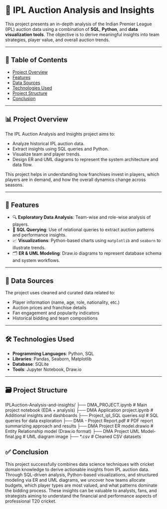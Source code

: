 # 🏏 IPL Auction Analysis and Insights

This project presents an in-depth analysis of the Indian Premier League (IPL) auction data using a combination of **SQL**, **Python**, and **data visualization tools**. The objective is to derive meaningful insights into team strategies, player value, and overall auction trends.

---

## 📌 Table of Contents

- [Project Overview](#project-overview)
- [Features](#features)
- [Data Sources](#data-sources)
- [Technologies Used](#technologies-used)
- [Project Structure](#project-structure)
- [Conclusion](#conclusion)

---

## 📊 Project Overview

The IPL Auction Analysis and Insights project aims to:

- Analyze historical IPL auction data.
- Extract insights using SQL queries and Python.
- Visualize team and player trends.
- Design ER and UML diagrams to represent the system architecture and data flow.

This project helps in understanding how franchises invest in players, which players are in demand, and how the overall dynamics change across seasons.

---

## 🚀 Features

- 🔍 **Exploratory Data Analysis**: Team-wise and role-wise analysis of players.
- 🧮 **SQL Querying**: Use of relational queries to extract auction patterns and performance insights.
- 📈 **Visualizations**: Python-based charts using `matplotlib` and `seaborn` to illustrate trends.
- 🗂 **ER & UML Modeling**: Draw.io diagrams to represent database schema and system workflows.

---

## 📂 Data Sources

The project uses cleaned and curated data related to:

- Player information (name, age, role, nationality, etc.)
- Auction prices and franchise details
- Fan engagement and popularity indicators
- Historical bidding and team compositions

---

## 🛠️ Technologies Used

- **Programming Languages**: Python, SQL
- **Libraries**: Pandas, Seaborn, Matplotlib
- **Database**: SQLite
- **Tools**: Jupyter Notebook, Draw.io

---

## 🗃️ Project Structure

IPLAuction-Analysis-and-insights/
├── DMA_PROJECT.ipynb # Main project notebook (EDA + analysis)
├── DMA Application project.ipynb # Additional insights and dashboards
├── Project_ipl_SQL queries.sql # SQL queries for data exploration
├── DMA - Project Report.pdf # PDF report summarizing approach and results
├── DMA Project ER model.drawio # Entity Relationship model (Draw.io format)
├── DMA Project UML Model-final.jpg # UML diagram image
├── *.csv # Cleaned CSV datasets

## ✅ Conclusion

This project successfully combines data science techniques with cricket domain knowledge to derive actionable insights from IPL auction data. Through SQL-driven analysis, Python-based visualizations, and structured modeling via ER and UML diagrams, we uncover how teams allocate budgets, which player types are most valued, and what patterns dominate the bidding process. These insights can be valuable to analysts, fans, and strategists aiming to understand the financial and performance aspects of professional T20 cricket.



